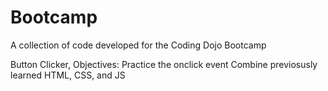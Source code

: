 # Bootcamp
A collection of code developed for the Coding Dojo Bootcamp

Button Clicker, Objectives:
  Practice the onclick event
  Combine previosusly learned HTML, CSS, and JS
